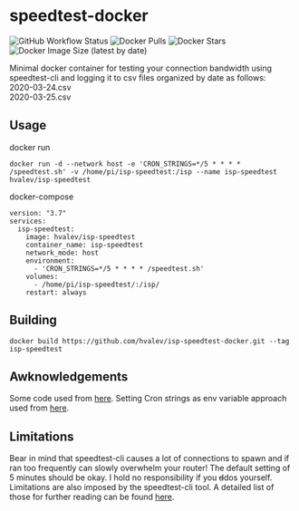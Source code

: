 # speedtest-docker

![GitHub Workflow Status](https://img.shields.io/github/workflow/status/hvalev/isp-speedtest-docker/ci)
![Docker Pulls](https://img.shields.io/docker/pulls/hvalev/isp-speedtest)
![Docker Stars](https://img.shields.io/docker/stars/hvalev/isp-speedtest)
![Docker Image Size (latest by date)](https://img.shields.io/docker/image-size/hvalev/isp-speedtest)

Minimal docker container for testing your connection bandwidth using speedtest-cli and logging it to csv files organized by date as follows:</br>
2020-03-24.csv</br>
2020-03-25.csv</br>

## Usage
docker run
```
docker run -d --network host -e 'CRON_STRINGS=*/5 * * * * /speedtest.sh' -v /home/pi/isp-speedtest:/isp --name isp-speedtest hvalev/isp-speedtest
```

docker-compose
```
version: "3.7"
services:
  isp-speedtest:
    image: hvalev/isp-speedtest
    container_name: isp-speedtest
    network_mode: host
    environment:
      - 'CRON_STRINGS=*/5 * * * * /speedtest.sh'
    volumes:
      - /home/pi/isp-speedtest/:/isp/
    restart: always
```

## Building
```
docker build https://github.com/hvalev/isp-speedtest-docker.git --tag isp-speedtest
```

## Awknowledgements 
Some code used from [here](https://github.com/igomez10/speedInspectorRPI/). Setting Cron strings as env variable approach used from [here](https://hub.docker.com/r/xordiv/docker-alpine-cron).

## Limitations
Bear in mind that speedtest-cli causes a lot of connections to spawn and if ran too frequently can slowly overwhelm your router! The default setting of 5 minutes should be okay. I hold no responsibility if you ~~d~~dos yourself. Limitations are also imposed by the speedtest-cli tool. A detailed list of those for further reading can be found [here](https://github.com/sivel/speedtest-cli#inconsistency).
